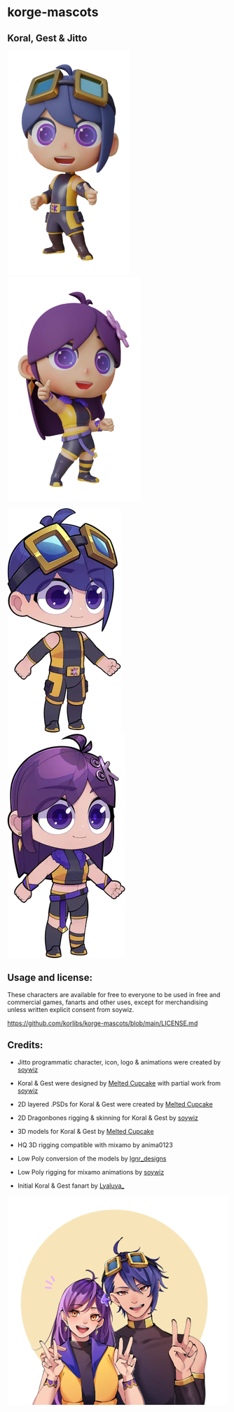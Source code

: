 # korge-mascots

## Koral, Gest & Jitto

![](renders/512-Gest.webp) ![](renders/512-Koral.webp)

![](renders/Gest-2D.webp) ![](renders/Koral-2D.webp)

## Usage and license:

These characters are available for free to everyone to be used in free and commercial games,
fanarts and other uses, except for merchandising unless written explicit consent from soywiz.

<https://github.com/korlibs/korge-mascots/blob/main/LICENSE.md>

## Credits:

* Jitto programmatic character, icon, logo & animations were created by [soywiz](https://soywiz.com/)
* Koral & Gest were designed by [Melted Cupcake](https://www.instagram.com/melted_cupcake/) with partial work from [soywiz](https://soywiz.com/)
* 2D layered .PSDs for Koral & Gest were created by [Melted Cupcake](https://www.instagram.com/melted_cupcake/)
* 2D Dragonbones rigging & skinning for Koral & Gest by [soywiz](https://soywiz.com/)
* 3D models for Koral & Gest by [Melted Cupcake](https://www.instagram.com/melted_cupcake/)
* HQ 3D rigging compatible with mixamo by anima0123
* Low Poly conversion of the models by [lgnr_designs](https://www.instagram.com/lgnr_designs/)
* Low Poly rigging for mixamo animations by [soywiz](https://soywiz.com/)

* Initial Koral & Gest fanart by [Lyaluya_](https://twitter.com/Lyaluya_)

![](renders/Fanart.webp)
